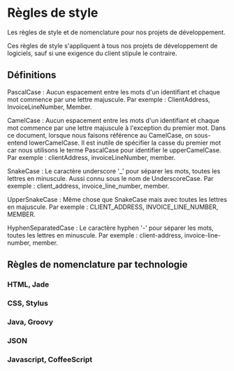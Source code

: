 Règles de style
===============

Les règles de style et de nomenclature pour nos projets de développement.

Ces règles de style s'appliquent à tous nos projets de développement de
logiciels, sauf si une exigence du client stipule le contraire.

Définitions
-----------

PascalCase : Aucun espacement entre les mots d'un identifiant et chaque mot
commence par une lettre majuscule. Par exemple : ClientAddress,
InvoiceLineNumber, Member.

CamelCase : Aucun espacement entre les mots d'un identifiant et chaque mot
commence par une lettre majuscule à l'exception du premier mot. Dans ce
document, lorsque nous faisons référence au CamelCase, on sous-entend
lowerCamelCase. Il est inutile de spécifier la casse du premier mot car nous
utilisons le terme PascalCase pour identifier le upperCamelCase. Par exemple :
clientAddress, invoiceLineNumber, member.

SnakeCase : Le caractère underscore '_' pour séparer les mots, toutes les
lettres en minuscule. Aussi connu sous le nom de UnderscoreCase. Par exemple :
client_address, invoice_line_number, member.

UpperSnakeCase : Même chose que SnakeCase mais avec toutes les lettres en
majuscule. Par exemple : CLIENT_ADDRESS, INVOICE_LINE_NUMBER, MEMBER.

HyphenSeparatedCase : Le caractère hyphen '-' pour séparer les mots, toutes les
lettres en minuscule. Par exemple : client-address, invoice-line-number, member.

Règles de nomenclature par technologie
--------------------------------------

### HTML, Jade

### CSS, Stylus

### Java, Groovy

### JSON

### Javascript, CoffeeScript

